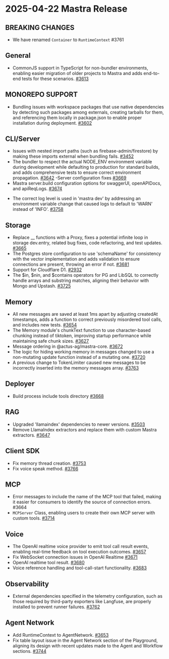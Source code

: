 # 2025-04-22 Mastra Release

## BREAKING CHANGES

- We have renamed `Container` to `RuntimeContext` #3761

## General

- CommonJS support in TypeScript for non-bundler environments, enabling easier migration of older projects to Mastra and adds end-to-end tests for these scenarios. [#3613](https://github.com/mastra-ai/mastra/pull/3613)

## MONOREPO SUPPORT

- Bundling issues with workspace packages that use native dependencies by detecting such packages among externals, creating tarballs for them, and referencing them locally in package.json to enable proper installation during deployment. [#3602](https://github.com/mastra-ai/mastra/pull/3602)

## CLI/Server

- Issues with nested import paths (such as firebase-admin/firestore) by making these imports external when bundling fails. [#3452](https://github.com/mastra-ai/mastra/pull/3452)
- The bundler to respect the actual NODE_ENV environment variable during development while defaulting to production for standard builds, and adds comprehensive tests to ensure correct environment propagation. [#3642](https://github.com/mastra-ai/mastra/pull/3642)
  -Server configuration fixes [#3669](https://github.com/mastra-ai/mastra/pull/3669)
- Mastra server.build configuration options for swaggerUI, openAPIDocs, and apiReqLogs. [#3674](https://github.com/mastra-ai/mastra/pull/3674)

* The correct log level is used in 'mastra dev' by addressing an environment variable change that caused logs to default to 'WARN' instead of 'INFO'. [#3758](https://github.com/mastra-ai/mastra/pull/3758)

## Storage

- Replace \_\_ functions with a Proxy, fixes a potential infinite loop in storage dev.entry, related bug fixes, code refactoring, and test updates. [#3665](https://github.com/mastra-ai/mastra/pull/3665)
- The Postgres store configuration to use 'schemaName' for consistency with the vector implementation and adds validation to ensure connections are present, throwing an error if not. [#3681](https://github.com/mastra-ai/mastra/pull/3681)
- Support for Cloudflare D1. [#2932](https://github.com/mastra-ai/mastra/pull/2932)
- The $in, $nin, and $contains operators for PG and LibSQL to correctly handle arrays and substring matches, aligning their behavior with Mongo and Upstash. [#3725](https://github.com/mastra-ai/mastra/pull/3725)

## Memory

- All new messages are saved at least 1ms apart by adjusting createdAt timestamps, adds a function to correct previously misordered tool calls, and includes new tests. [#3654](https://github.com/mastra-ai/mastra/pull/3654)
- The Memory module's chunkText function to use character-based chunking instead of tiktoken, improving startup performance while maintaining safe chunk sizes. [#3627](https://github.com/mastra-ai/mastra/pull/3627)
- Message ordering in @actus-ag/mastra-core. [#3672](https://github.com/mastra-ai/mastra/pull/3672)
- The logic for hiding working memory in messages changed to use a non-mutating update function instead of a mutating one. [#3720](https://github.com/mastra-ai/mastra/pull/3720)
- A previous change to TokenLimiter caused new messages to be incorrectly inserted into the memory messages array. [#3763](https://github.com/mastra-ai/mastra/pull/3763)

## Deployer

- Build process include tools directory [#3668](https://github.com/mastra-ai/mastra/pull/3668)

## RAG

- Upgraded 'llamaindex' dependencies to newer versions. [#3503](https://github.com/mastra-ai/mastra/pull/3503)
- Remove LlamaIndex extractors and replace them with custom Mastra extractors. [#3647](https://github.com/mastra-ai/mastra/pull/3647)

## Client SDK

- Fix memory thread creation. [#3753](https://github.com/mastra-ai/mastra/pull/3753)
- Fix voice speak method. [#3766](https://github.com/mastra-ai/mastra/pull/3766)

## MCP

- Error messages to include the name of the MCP tool that failed, making it easier for consumers to identify the source of connection errors. #3664
- `MCPServer` Class, enabling users to create their own MCP server with custom tools. [#3714](https://github.com/mastra-ai/mastra/pull/3714)

## Voice

- The OpenAI realtime voice provider to emit tool call result events, enabling real-time feedback on tool execution outcomes. [#3657](https://github.com/mastra-ai/mastra/pull/3657)
- Fix WebSocket connection issues in OpenAI Realtime [#3671](https://github.com/mastra-ai/mastra/pull/3671)
- OpenAI realtime tool result. [#3680](https://github.com/mastra-ai/mastra/pull/3680)
- Voice reference handling and tool-call-start functionality. [#3683](https://github.com/mastra-ai/mastra/pull/3683)

## Observability

- External dependencies specified in the telemetry configuration, such as those required by third-party exporters like Langfuse, are properly installed to prevent runner failures. [#3762](https://github.com/mastra-ai/mastra/pull/3762)

## Agent Network

- Add RuntimeContext to AgentNetwork. [#3653](https://github.com/mastra-ai/mastra/pull/3653)
- Fix table layout issue in the Agent Network section of the Playground, aligning its design with recent updates made to the Agent and Workflow sections. [#3744](https://github.com/mastra-ai/mastra/pull/3744)
